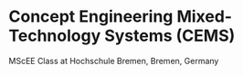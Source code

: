 # Concept Engineering Mixed-Technology Systems (CEMS)

MScEE Class at Hochschule Bremen, Bremen, Germany
